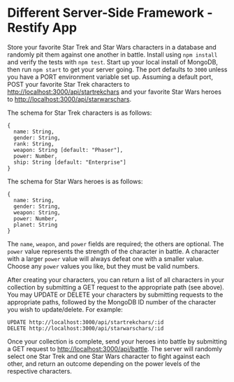 # Different Server-Side Framework - Restify App

Store your favorite Star Trek and Star Wars characters in a database and randomly pit them against one another in battle. Install using `npm install` and verify the tests with `npm test`. Start up your local install of MongoDB, then run `npm start` to get your server going. The port defaults to `3000` unless you have a PORT environment variable set up. Assuming a default port, POST your favorite Star Trek characters to <http://localhost:3000/api/startrekchars> and your favorite Star Wars heroes to <http://localhost:3000/api/starwarschars>.

The schema for Star Trek characters is as follows:
```
{
  name: String,
  gender: String,
  rank: String,
  weapon: String [default: "Phaser"],
  power: Number,
  ship: String [default: "Enterprise"]
}
```
The schema for Star Wars heroes is as follows:
```
{
  name: String,
  gender: String,
  weapon: String,
  power: Number,
  planet: String
}
```
The `name`, `weapon`, and `power` fields are required; the others are optional. The `power` value represents the strength of the character in battle. A character with a larger `power` value will always defeat one with a smaller value. Choose any `power` values you like, but they must be valid numbers.

After creating your characters, you can return a list of all characters in your collection by submitting a GET request to the appropriate path (see above). You may UPDATE or DELETE your characters by submitting requests to the appropriate paths, followed by the MongoDB ID number of the character you wish to update/delete. For example:
```
UPDATE http://localhost:3000/api/startrekchars/:id
DELETE http://localhost:3000/api/starwarschars/:id
```
Once your collection is complete, send your heroes into battle by submitting a GET request to <http://localhost:3000/api/battle>. The server will randomly select one Star Trek and one Star Wars character to fight against each other, and return an outcome depending on the power levels of the respective characters.
